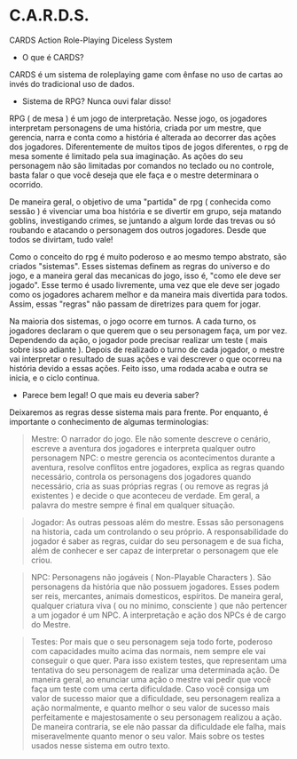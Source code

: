 # C.A.R.D.S.
CARDS Action Role-Playing Diceless System

- O que é CARDS?

CARDS é um sistema de roleplaying game com ênfase no uso de cartas ao invés do tradicional uso de dados.

- Sistema de RPG? Nunca ouvi falar disso!

RPG ( de mesa ) é um jogo de interpretação. Nesse jogo, os jogadores interpretam personagens de uma história, criada por um mestre, que gerencia, narra e conta como a história é alterada ao decorrer das ações dos jogadores. Diferentemente de muitos tipos de jogos diferentes, o rpg de mesa somente é limitado pela sua imaginação. As ações do seu personagem não são limitadas por comandos no teclado ou no controle, basta falar o que você deseja que ele faça e o mestre determinara o ocorrido.

De maneira geral, o objetivo de uma "partida" de rpg ( conhecida como sessão ) é vivenciar uma boa história e se divertir em grupo, seja matando goblins, investigando crimes, se juntando a algum lorde das trevas ou só roubando e atacando o personagem dos outros jogadores. Desde que todos se divirtam, tudo vale!

Como o conceito do rpg é muito poderoso e ao mesmo tempo abstrato, são criados "sistemas". Esses sistemas definem as regras do universo e do jogo, e a maneira geral das mecanicas do jogo, isso é, "como ele deve ser jogado". Esse termo é usado livremente, uma vez que ele deve ser jogado como os jogadores acharem melhor e da maneira mais divertida para todos. Assim, essas "regras" não passam de diretrizes para quem for jogar.

Na maioria dos sistemas, o jogo ocorre em turnos. A cada turno, os jogadores declaram o que querem que o seu personagem faça, um por vez. Dependendo da ação, o jogador pode precisar realizar um teste ( mais sobre isso adiante ). Depois de realizado o turno de cada jogador, o mestre vai interpretar o resultado de suas ações e vai descrever o que ocorreu na história devido a essas ações. Feito isso, uma rodada acaba e outra se inicia, e o ciclo continua.

- Parece bem legal! O que mais eu deveria saber?

Deixaremos as regras desse sistema mais para frente. Por enquanto, é importante o conhecimento de algumas terminologias:

> Mestre: O narrador do jogo. Ele não somente descreve o cenário, escreve a aventura dos jogadores e interpreta qualquer outro personagem NPC: o mestre gerencia os acontecimentos durante a aventura, resolve conflitos entre jogadores, explica as regras quando necessário, controla os personagens dos jogadores quando necessário, cria as suas próprias regras ( ou remove as regras já existentes ) e decide o que aconteceu de verdade. Em geral, a palavra do mestre sempre é final em qualquer situação.

> Jogador: As outras pessoas além do mestre. Essas são personagens na historia, cada um controlando o seu próprio. A responsabilidade do jogador é saber as regras, cuidar do seu personagem e de sua ficha, além de conhecer e ser capaz de interpretar o personagem que ele criou. 

> NPC: Personagens não jogáveis ( Non-Playable Characters ). São personagens da história que não possuem jogadores. Esses podem ser reis, mercantes, animais domesticos, espíritos. De maneira geral, qualquer criatura viva ( ou no minimo, consciente ) que não pertencer a um jogador é um NPC. A interpretação e ação dos NPCs é de cargo do Mestre.

> Testes: Por mais que o seu personagem seja todo forte, poderoso com capacidades muito acima das normais, nem sempre ele vai conseguir o que quer. Para isso existem testes, que representam uma tentativa do seu personagem de realizar uma determinada ação. De maneira geral, ao enunciar uma ação o mestre vai pedir que você faça um teste com uma certa dificuldade. Caso você consiga um valor de sucesso maior que a dificuldade, seu personagem realiza a ação normalmente, e quanto melhor o seu valor de sucesso mais perfeitamente e majestosamente o seu personagem realizou a ação. De maneira contraria, se ele não passar da dificuldade ele falha, mais miseravelmente quanto menor o seu valor. Mais sobre os testes usados nesse sistema em outro texto.